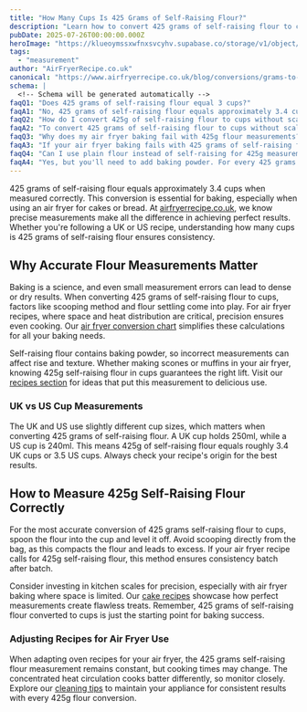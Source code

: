 ```yaml
---
title: "How Many Cups Is 425 Grams of Self-Raising Flour?"
description: "Learn how to convert 425 grams of self-raising flour to cups for perfect baking every time. Get accurate measurements and tips for air fryer recipes."
pubDate: 2025-07-26T00:00:00.000Z
heroImage: "https://klueoymssxwfnxsvcyhv.supabase.co/storage/v1/object/public/Shmucket/how-many-cups-is-425-grams-of-self-raising-flour.webp"
tags:
  - "measurement"
author: "AirFryerRecipe.co.uk"
canonical: "https://www.airfryerrecipe.co.uk/blog/conversions/grams-to-cups/how-many-cups-is-425-grams-of-self-raising-flour"
schema: |
  <!-- Schema will be generated automatically -->
faqQ1: "Does 425 grams of self-raising flour equal 3 cups?"
faqA1: "No, 425 grams of self-raising flour equals approximately 3.4 cups when measured correctly. The exact amount can vary slightly depending on how you scoop and level the flour. For precise baking, especially in air fryers where space matters, we recommend using digital scales."
faqQ2: "How do I convert 425g of self-raising flour to cups without scales?"
faqA2: "To convert 425 grams of self-raising flour to cups without scales, use the spoon-and-level method. Gently spoon flour into a measuring cup until heaping, then level off with a straight edge. Remember that 425g equals about 3.4 UK cups or 3.5 US cups. For air fryer recipes, consistency is key, so try to borrow scales if possible."
faqQ3: "Why does my air fryer baking fail with 425g flour measurements?"
faqA3: "If your air fryer baking fails with 425 grams of self-raising flour, check your conversion accuracy and the freshness of your flour. Old self-raising flour loses its raising power. Also ensure you're not overmixing the batter, as this develops gluten and creates dense results in the air fryer's intense heat."
faqQ4: "Can I use plain flour instead of self-raising for 425g measurements?"
faqA4: "Yes, but you'll need to add baking powder. For every 425 grams of plain flour, mix in 3 teaspoons of baking powder to create self-raising flour. Sift together thoroughly for even distribution. This substitution works well in air fryer recipes when you're out of self-raising flour."
---
```

<p>425 grams of self-raising flour equals approximately 3.4 cups when measured correctly. This conversion is essential for baking, especially when using an air fryer for cakes or bread. At <a href=https://www.airfryerrecipe.co.uk>airfryerrecipe.co.uk</a>, we know precise measurements make all the difference in achieving perfect results. Whether you're following a UK or US recipe, understanding how many cups is 425 grams of self-raising flour ensures consistency.</p>

<h2>Why Accurate Flour Measurements Matter</h2>
<p>Baking is a science, and even small measurement errors can lead to dense or dry results. When converting 425 grams of self-raising flour to cups, factors like scooping method and flour settling come into play. For air fryer recipes, where space and heat distribution are critical, precision ensures even cooking. Our <a href=https://www.airfryerrecipe.co.uk/air-fryer-conversion-chart>air fryer conversion chart</a> simplifies these calculations for all your baking needs.</p>
<p>Self-raising flour contains baking powder, so incorrect measurements can affect rise and texture. Whether making scones or muffins in your air fryer, knowing 425g self-raising flour in cups guarantees the right lift. Visit our <a href=https://www.airfryerrecipe.co.uk/recipes>recipes section</a> for ideas that put this measurement to delicious use.</p>

<h3>UK vs US Cup Measurements</h3>
<p>The UK and US use slightly different cup sizes, which matters when converting 425 grams of self-raising flour. A UK cup holds 250ml, while a US cup is 240ml. This means 425g of self-raising flour equals roughly 3.4 UK cups or 3.5 US cups. Always check your recipe's origin for the best results.</p>

<h2>How to Measure 425g Self-Raising Flour Correctly</h2>
<p>For the most accurate conversion of 425 grams self-raising flour to cups, spoon the flour into the cup and level it off. Avoid scooping directly from the bag, as this compacts the flour and leads to excess. If your air fryer recipe calls for 425g self-raising flour, this method ensures consistency batch after batch.</p>
<p>Consider investing in kitchen scales for precision, especially with air fryer baking where space is limited. Our <a href=https://www.airfryerrecipe.co.uk/recipe-category/cakes>cake recipes</a> showcase how perfect measurements create flawless treats. Remember, 425 grams of self-raising flour converted to cups is just the starting point for baking success.</p>

<h3>Adjusting Recipes for Air Fryer Use</h3>
<p>When adapting oven recipes for your air fryer, the 425 grams self-raising flour measurement remains constant, but cooking times may change. The concentrated heat circulation cooks batter differently, so monitor closely. Explore our <a href=https://www.airfryerrecipe.co.uk/air-fryer-cleaner>cleaning tips</a> to maintain your appliance for consistent results with every 425g flour conversion.</p>
